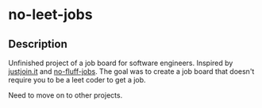 # no-leet-jobs

## Description

Unfinished project of a job board for software engineers. Inspired by [justjoin.it](https://justjoin.it/) and [no-fluff-jobs](https://nofluffjobs.com/). The goal was to create a job board that doesn't require you to be a leet coder to get a job.

Need to move on to other projects.